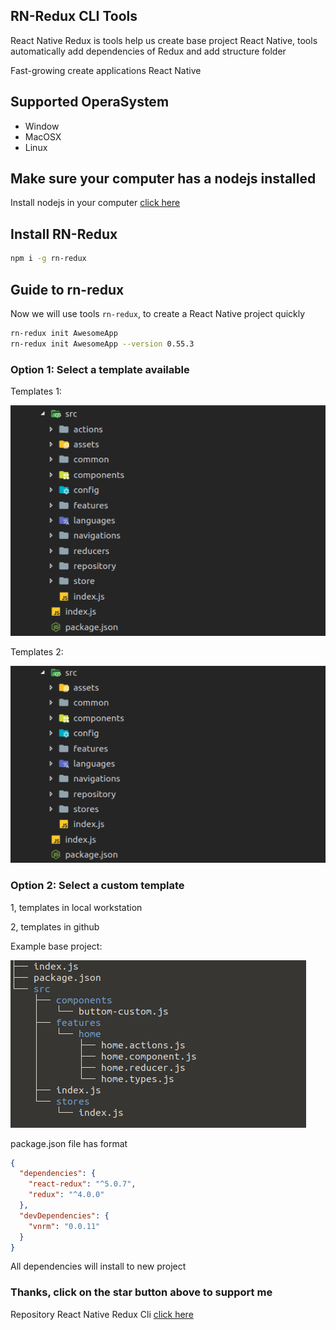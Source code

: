 ## RN-Redux CLI Tools

React Native Redux is tools help us create base project React Native, tools automatically add dependencies of Redux and add structure folder

Fast-growing create applications React Native


## Supported OperaSystem
* Window
* MacOSX
* Linux


## Make sure your computer has a nodejs installed
Install nodejs in your computer [click here](https://nodejs.org/en/)


## Install RN-Redux

```bash
npm i -g rn-redux
```

## Guide to rn-redux

Now we will use tools `rn-redux`, to create a React Native project quickly

```bash
rn-redux init AwesomeApp
rn-redux init AwesomeApp --version 0.55.3
```


### Option 1: Select a template available

Templates 1:

![Templates 1](./images/templates1.png)


Templates 2:

![Templates 2](./images/templates2.png)


### Option 2: Select a custom template 

1, templates in local workstation

2, templates in github

Example base project: 

![Example base project](./images/baseproject.png)

package.json file has format

```json
{
  "dependencies": {
    "react-redux": "^5.0.7",
    "redux": "^4.0.0"
  },
  "devDependencies": {
    "vnrm": "0.0.11"
  }
}
```

All dependencies will install to new project

### Thanks, click on the star button above to support me

Repository React Native Redux Cli [click here](https://github.com/jundat95/rn-redux-cli)
